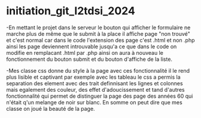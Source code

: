 # initiation_git_l2tdsi_2024
-En mettant le projet dans le serveur le bouton qui afficher le formulaire ne marche plus de même que le submit à la place il affiche page "non trouvé" et c'est normal car dans le code l'extension des page c'est .html et non .php ainsi les page deviennent introuvable jusqu'a ce que dans le code on modifie en remplacant .html par .php ainsi on aura  à nouveau le fonctionnement du bouton submit et du bouton d'affiche de la liste. 

-Mes classe css donne du style à la page avec ces fonctionnalité il le rend plus lisible et captivant par exemple avec les tableau le css a permis la separation des element avec des trait definnisant les lignes et colonnes mais egalement des couleur, des effet d'adoucissement et tand d'autres fonctionnalité qui permet de distinguer la page des page des années 60 qui n'était q'un melange de noir sur blanc.
En somme on peut dire que mes classe on joué la beauté de la page.


